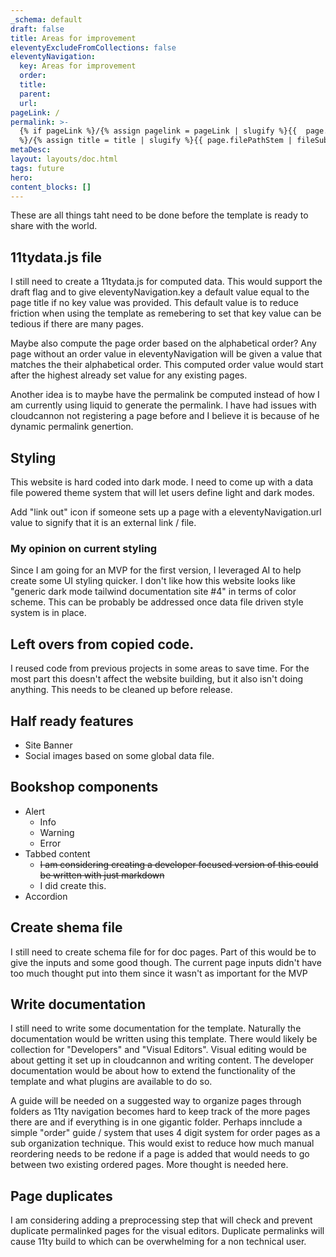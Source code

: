 ```yaml
---
_schema: default
draft: false
title: Areas for improvement
eleventyExcludeFromCollections: false
eleventyNavigation:
  key: Areas for improvement
  order: 
  title:
  parent:
  url:
pageLink: /
permalink: >-
  {% if pageLink %}/{% assign pagelink = pageLink | slugify %}{{  page.filePathStem | fileSubstringFilter | append: pagelink | downcase }}/index.html{% else
  %}/{% assign title = title | slugify %}{{ page.filePathStem | fileSubstringFilter | append: title | downcase }}/index.html{%endif %}
metaDesc: 
layout: layouts/doc.html
tags: future
hero:
content_blocks: []
---
```

These are all things taht need to be done before the template is ready to share with the world.

## 11tydata.js file
I still need to create a 11tydata.js for computed data. This would support the draft flag and to give eleventyNavigation.key a default value equal to the page title if no key value was provided. This default value is to reduce friction when using the template as remebering to set that key value can be tedious if there are many pages.

Maybe also compute the page order based on the alphabetical order? Any page without an order value in eleventyNavigation will be given a value that matches the their alphabetical order. This computed order value would start after the highest already set value for any existing pages.

Another idea is to maybe have the permalink be computed instead of how I am currently using liquid to generate the permalink. I have had issues with cloudcannon not registering a page before and I believe it is because of he dynamic permalink genertion.

## Styling
This website is hard coded into dark mode. I need to come up with a data file powered theme system that will let users define light and dark modes. 

Add "link out" icon if someone sets up a page with a eleventyNavigation.url value to signify that it is an external link / file.

### My opinion on current styling
Since I am going for an MVP for the first version, I leveraged AI to help create some UI styling quicker. I don't like how this website looks like "generic dark mode tailwind documentation site #4" in terms of color scheme. This can be probably be addressed once data file driven style system is in place. 

## Left overs from copied code.
I reused code from previous projects in some areas to save time. For the most part this doesn't affect the website building, but it also isn't doing anything. This needs to be cleaned up before release.

## Half ready features
* Site Banner
* Social images based on some global data file.

## Bookshop components
* Alert
	* Info
	* Warning
	* Error
* Tabbed content 
	* ~~I am considering creating a developer focused version of this could be written with just markdown~~
    * I did create this. 
* Accordion

## Create shema file 
I still need to create schema file for for doc pages. Part of this would be to give the inputs and some good though. The current page inputs didn't have too much thought put into them since it wasn't as important for the MVP

## Write documentation
I still need to write some documentation for the template. Naturally the documentation would be written using this template. There would likely be collection for "Developers" and "Visual Editors". Visual editing would be about getting it set up in cloudcannon and writing content. The developer documentation would be about how to extend the functionality of the template and what plugins are available to do so.

A guide will be needed on a suggested way to organize pages through folders as 11ty navigation becomes hard to keep track of the more pages there are and if everything is in one gigantic folder. Perhaps innclude a simple "order" guide / system that uses 4 digit system for order pages as a sub organization technique. This would exist to reduce how much manual reordering needs to be redone if a page is added that would needs to go between two existing ordered pages. More thought is needed here.

## Page duplicates
I am considering adding a preprocessing step that will check and prevent duplicate permalinked pages for the visual editors. Duplicate permalinks will cause 11ty build to which can be overwhelming for a non technical user.